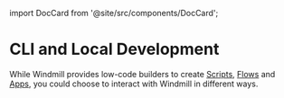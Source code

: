 import DocCard from '@site/src/components/DocCard';

# CLI and Local Development

While Windmill provides low-code builders to create [Scripts](../getting_started/0_scripts_quickstart/1_typescript_quickstart/index.md), [Flows](../getting_started/6_flows_quickstart/index.md) and [Apps](../getting_started/7_apps_quickstart/index.md), you could choose to interact with Windmill in different ways.

<div class="grid grid-cols-2 gap-2 mb-4">
  <DocCard
 	title="Command-Line Interface"
 	description="Interact with Windmill instances right from your terminal."
 	href="/docs/advanced/cli"
 />
<DocCard
 	title="Local Development"
 	description="Develop from various environments such as your terminal, VSCode, and JetBrains IDEs."
 	href="/docs/advanced/local_development"
 />
</div>

